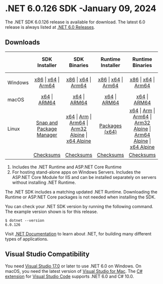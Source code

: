 # .NET 6.0.126 SDK -January 09, 2024

The .NET SDK 6.0.126 release is available for download. The latest 6.0 release is always listed at [.NET 6.0 Releases](../README.md).

## Downloads

|           | SDK Installer                        | SDK Binaries                 | Runtime Installer                                        | Runtime Binaries                                 | ASP.NET Core Runtime           |Windows Desktop Runtime          |
| --------- | :------------------------------------------:     | :----------------------:                 | :---------------------------:                            | :-------------------------:                      | :-----------------:            | :-----------------:            |
| Windows   | [x86][dotnet-sdk-win-x86.exe] \| [x64][dotnet-sdk-win-x64.exe] \| [Arm64][dotnet-sdk-win-arm64.exe] | [x86][dotnet-sdk-win-x86.zip] \| [x64][dotnet-sdk-win-x64.zip] \|  [Arm64][dotnet-sdk-win-arm64.zip] | [x86][dotnet-runtime-win-x86.exe] \| [x64][dotnet-runtime-win-x64.exe] \| [Arm64][dotnet-runtime-win-arm64.exe] | [x86][dotnet-runtime-win-x86.zip] \| [x64][dotnet-runtime-win-x64.zip] \| [Arm64][dotnet-runtime-win-arm64.zip] | [x86][aspnetcore-runtime-win-x86.exe] \| [x64][aspnetcore-runtime-win-x64.exe] \|; [Hosting Bundle][dotnet-hosting-win.exe] | [x86][windowsdesktop-runtime-win-x86.exe] \| [x64][windowsdesktop-runtime-win-x64.exe] \| [Arm64][windowsdesktop-runtime-win-arm64.exe] |
| macOS     | [x64][dotnet-sdk-osx-x64.pkg] \| [ARM64][dotnet-sdk-osx-arm64.pkg] | [x64][dotnet-sdk-osx-x64.tar.gz] \| [ARM64][dotnet-sdk-osx-arm64.tar.gz]  | [x64][dotnet-runtime-osx-x64.pkg] \| [ARM64][dotnet-runtime-osx-arm64.pkg] | [x64][dotnet-runtime-osx-x64.tar.gz] \| [ARM64][dotnet-runtime-osx-arm64.tar.gz]| [x64][aspnetcore-runtime-osx-x64.tar.gz] \| [ARM64][aspnetcore-runtime-osx-arm64.tar.gz] | - |
| Linux     |  [Snap and Package Manager](../install-linux.md)  | [x64][dotnet-sdk-linux-x64.tar.gz] \| [Arm][dotnet-sdk-linux-arm.tar.gz]  \| [Arm64][dotnet-sdk-linux-arm64.tar.gz] \| [Arm32 Alpine][dotnet-sdk-linux-musl-arm.tar.gz]  \| [x64 Alpine][dotnet-sdk-linux-musl-x64.tar.gz] | [Packages (x64)][linux-packages] | [x64][dotnet-runtime-linux-x64.tar.gz] \| [Arm][dotnet-runtime-linux-arm.tar.gz] \| [Arm64][dotnet-runtime-linux-arm64.tar.gz] \| [Arm32 Alpine][dotnet-runtime-linux-musl-arm.tar.gz] \| [Arm64 Alpine][dotnet-runtime-linux-musl-arm64.tar.gz] \| [x64 Alpine][dotnet-runtime-linux-musl-x64.tar.gz]  | [x64][aspnetcore-runtime-linux-x64.tar.gz]  \| [Arm][aspnetcore-runtime-linux-arm.tar.gz] \| [Arm64][aspnetcore-runtime-linux-arm64.tar.gz] \| [x64 Alpine][aspnetcore-runtime-linux-musl-x64.tar.gz] | - |
|  | [Checksums][checksums-sdk]                             | [Checksums][checksums-sdk]                                      | [Checksums][checksums-runtime]                             | [Checksums][checksums-runtime]  | [Checksums][checksums-runtime]  | [Checksums][checksums-runtime] |

1. Includes the .NET Runtime and ASP.NET Core Runtime
2. For hosting stand-alone apps on Windows Servers. Includes the ASP.NET Core Module for IIS and can be installed separately on servers without installing .NET Runtime.

The .NET SDK includes a matching updated .NET Runtime. Downloading the Runtime or ASP.NET Core packages is not needed when installing the SDK.

You can check your .NET SDK version by running the following command. The example version shown is for this release.

```console
$ dotnet --version
6.0.126
```

Visit [.NET Documentation](https://learn.microsoft.com/dotnet/core/) to learn about .NET, for building many different types of applications.

## Visual Studio Compatibility

You need [Visual Studio 17.0](https://visualstudio.microsoft.com) or later to use .NET 6.0 on Windows. On macOS, you need the latest version of [Visual Studio for Mac](https://visualstudio.microsoft.com/vs/mac/). The [C# extension](https://code.visualstudio.com/docs/languages/dotnet) for [Visual Studio Code](https://code.visualstudio.com/) supports .NET 6.0 and C# 10.0.

[checksums-runtime]: https://builds.dotnet.microsoft.com/dotnet/checksums/6.0.26-sha.txt
[checksums-sdk]: https://builds.dotnet.microsoft.com/dotnet/checksums/6.0.26-sha.txt

[linux-packages]: ../install-linux.md

[//]: # ( Runtime 6.0.26)
[dotnet-runtime-linux-arm.tar.gz]: https://download.visualstudio.microsoft.com/download/pr/c6398027-c209-42e3-900c-22b4f32d2cde/437e26f725761e4cf50b8ceba8a7a454/dotnet-runtime-6.0.26-linux-arm.tar.gz
[dotnet-runtime-linux-arm64.tar.gz]: https://download.visualstudio.microsoft.com/download/pr/226d8ab0-8daf-47b1-80cb-a9b68badb28b/a4425bebee91775ce41a50aca80e09c1/dotnet-runtime-6.0.26-linux-arm64.tar.gz
[dotnet-runtime-linux-musl-arm.tar.gz]: https://download.visualstudio.microsoft.com/download/pr/80749fa2-4c42-4b7a-82d3-f02df3215bdc/f93db5b5ab7b5919b22a3010ad38104d/dotnet-runtime-6.0.26-linux-musl-arm.tar.gz
[dotnet-runtime-linux-musl-arm64.tar.gz]: https://download.visualstudio.microsoft.com/download/pr/ad122bf5-aa69-46db-9ecd-33cdc2cfde39/418cb2e7c2b6ab619c06bd757321651e/dotnet-runtime-6.0.26-linux-musl-arm64.tar.gz
[dotnet-runtime-linux-musl-x64.tar.gz]: https://download.visualstudio.microsoft.com/download/pr/43ab2539-eb8a-477c-b97f-6b4eac1b4dc4/b0f10fdaca435d6f3d7fdb11cb499d03/dotnet-runtime-6.0.26-linux-musl-x64.tar.gz
[dotnet-runtime-linux-x64.tar.gz]: https://download.visualstudio.microsoft.com/download/pr/1873e7f3-aa12-4189-8d6d-db0fb859211e/b36e8f8a6ceb63bc3cfac875c7bb63d0/dotnet-runtime-6.0.26-linux-x64.tar.gz
[dotnet-runtime-osx-arm64.pkg]: https://download.visualstudio.microsoft.com/download/pr/359b63fb-ccc4-424e-8b66-c55a38b26282/f5e656f57fbfdc5dd3eba07cfcc3184a/dotnet-runtime-6.0.26-osx-arm64.pkg
[dotnet-runtime-osx-arm64.tar.gz]: https://download.visualstudio.microsoft.com/download/pr/d76c6416-5a6d-42c0-99b0-a4bb0021426b/84ef0457a893dbf0d565a532fa9dd805/dotnet-runtime-6.0.26-osx-arm64.tar.gz
[dotnet-runtime-osx-x64.pkg]: https://download.visualstudio.microsoft.com/download/pr/c702eda6-452f-47a6-bf78-1894c0af34dd/6f3585ce50b92e812aed66f27c95f310/dotnet-runtime-6.0.26-osx-x64.pkg
[dotnet-runtime-osx-x64.tar.gz]: https://download.visualstudio.microsoft.com/download/pr/51703c07-2cf0-415f-abbd-5d4bf2ffd56a/fc952db2ecb119fa2d58828d1046f974/dotnet-runtime-6.0.26-osx-x64.tar.gz
[dotnet-runtime-win-arm64.exe]: https://download.visualstudio.microsoft.com/download/pr/a919d290-d7b9-495a-8b89-9826735ed2c3/47f467fc4e46200553392532cd869acc/dotnet-runtime-6.0.26-win-arm64.exe
[dotnet-runtime-win-arm64.zip]: https://download.visualstudio.microsoft.com/download/pr/3c3aeda5-33aa-4df6-ab78-936aa2d721de/3a3f7b22402dfa03634aa757d4b1714f/dotnet-runtime-6.0.26-win-arm64.zip
[dotnet-runtime-win-x64.exe]: https://download.visualstudio.microsoft.com/download/pr/7d3cdd04-9db8-41db-bc86-4af63f9edd4a/8899ff776eed41b3f5376bfc09913c36/dotnet-runtime-6.0.26-win-x64.exe
[dotnet-runtime-win-x64.zip]: https://download.visualstudio.microsoft.com/download/pr/62025cf7-35ad-4be2-a3dd-fc865f038c65/bfa6ccaa29f57797ca518c7110624209/dotnet-runtime-6.0.26-win-x64.zip
[dotnet-runtime-win-x86.exe]: https://download.visualstudio.microsoft.com/download/pr/b9e43719-f3ce-4b04-9012-db2761d86407/a726c1eac3b8c2086a067406dae91bfa/dotnet-runtime-6.0.26-win-x86.exe
[dotnet-runtime-win-x86.zip]: https://download.visualstudio.microsoft.com/download/pr/db577d7b-2b22-482e-a1ba-b9b3e0ea92ca/186b7a3bbf919b3449bf31e2cc35e000/dotnet-runtime-6.0.26-win-x86.zip

[//]: # ( WindowsDesktop 6.0.26)
[windowsdesktop-runtime-win-arm64.exe]: https://download.visualstudio.microsoft.com/download/pr/1f071ba6-9c5d-4b94-9c77-b21b626daa98/947231a2e1151ddc7dfd4ed50a8815a8/windowsdesktop-runtime-6.0.26-win-arm64.exe
[windowsdesktop-runtime-win-x64.exe]: https://download.visualstudio.microsoft.com/download/pr/3136e217-e5b7-4899-9b7e-aa52ecb8b108/d74134edaa75e3300f8692660b9fb7b5/windowsdesktop-runtime-6.0.26-win-x64.exe
[windowsdesktop-runtime-win-x86.exe]: https://download.visualstudio.microsoft.com/download/pr/d6835aa3-6ec4-47ec-a5a5-9052ed310e4f/c1171996e95717bf532475f4546e479c/windowsdesktop-runtime-6.0.26-win-x86.exe

[//]: # ( ASP 6.0.26)
[aspnetcore-runtime-linux-arm.tar.gz]: https://download.visualstudio.microsoft.com/download/pr/c1d42ac0-cd0c-4188-b260-1667a7443534/f0d1a0b4b88432f1c8d31b467d8548f0/aspnetcore-runtime-6.0.26-linux-arm.tar.gz
[aspnetcore-runtime-linux-arm64.tar.gz]: https://download.visualstudio.microsoft.com/download/pr/cfc40e77-a6de-481f-812d-6867289e2d8b/eeedeebccc412fd01110d8b59050754d/aspnetcore-runtime-6.0.26-linux-arm64.tar.gz
[aspnetcore-runtime-linux-musl-x64.tar.gz]: https://download.visualstudio.microsoft.com/download/pr/2611b613-ca44-465d-8ca6-8a8b1dbea477/e277ab58a0c26bb2ac7fa3df4505a810/aspnetcore-runtime-6.0.26-linux-musl-x64.tar.gz
[aspnetcore-runtime-linux-x64.tar.gz]: https://download.visualstudio.microsoft.com/download/pr/b63daa46-51f4-480e-ad03-ef2c5a6a2885/ae059763456991305109bf98b3a67640/aspnetcore-runtime-6.0.26-linux-x64.tar.gz
[aspnetcore-runtime-osx-arm64.tar.gz]: https://download.visualstudio.microsoft.com/download/pr/e5181497-c33a-4341-a5a6-57eb21f39d33/85b574ef2b884f084b604d1869d72c02/aspnetcore-runtime-6.0.26-osx-arm64.tar.gz
[aspnetcore-runtime-osx-x64.tar.gz]: https://download.visualstudio.microsoft.com/download/pr/19e27b0b-cd99-4b84-bc7a-05eda52bd77f/a85cbbb13b629b75b2026bb8c6238e6e/aspnetcore-runtime-6.0.26-osx-x64.tar.gz
[aspnetcore-runtime-win-x64.exe]: https://download.visualstudio.microsoft.com/download/pr/504867be-8cc2-4982-a4a6-5d3596835347/1868f16e22e6c13795d397fead4b9545/aspnetcore-runtime-6.0.26-win-x64.exe
[aspnetcore-runtime-win-x86.exe]: https://download.visualstudio.microsoft.com/download/pr/a9326bbe-0d19-4980-af79-58095f22e956/fade24808fb03539ace50016367f3350/aspnetcore-runtime-6.0.26-win-x86.exe
[dotnet-hosting-win.exe]: https://download.visualstudio.microsoft.com/download/pr/16e13e4d-a240-4102-a460-3f4448afe1c3/3d832f15255d62bee8bc86fed40084ef/dotnet-hosting-6.0.26-win.exe

[//]: # ( SDK 6.0.126)
[dotnet-sdk-linux-arm.tar.gz]: https://download.visualstudio.microsoft.com/download/pr/d74e7bf9-f002-404b-848e-a438065f31f8/5e277205846ef475b6bbbbfbafc888ac/dotnet-sdk-6.0.126-linux-arm.tar.gz
[dotnet-sdk-linux-arm64.tar.gz]: https://download.visualstudio.microsoft.com/download/pr/d62f36d9-653e-46cf-af60-5812c9dc1457/d126e23809aa5ce5a5e2273d2530ac76/dotnet-sdk-6.0.126-linux-arm64.tar.gz
[dotnet-sdk-linux-musl-arm.tar.gz]: https://download.visualstudio.microsoft.com/download/pr/74112a71-8789-4e91-b368-1b029eaf1eb7/668348c3585a72519a719b45c10d427d/dotnet-sdk-6.0.126-linux-musl-arm.tar.gz
[dotnet-sdk-linux-musl-x64.tar.gz]: https://download.visualstudio.microsoft.com/download/pr/99d9a249-0852-44b3-8c55-ad8594550204/70b7608da1308f5f3e68588950d1e280/dotnet-sdk-6.0.126-linux-musl-x64.tar.gz
[dotnet-sdk-linux-x64.tar.gz]: https://download.visualstudio.microsoft.com/download/pr/6ae7ae8c-4b8c-4c14-a538-6fc1581bae21/6131cd4a56f9dcc8debfc1b7685e7e6f/dotnet-sdk-6.0.126-linux-x64.tar.gz
[dotnet-sdk-osx-arm64.pkg]: https://download.visualstudio.microsoft.com/download/pr/1bfd8adc-359a-4fb0-b2d1-0cad866b4ea3/04cb083ce577a7ba60b8c46b6d25a72a/dotnet-sdk-6.0.126-osx-arm64.pkg
[dotnet-sdk-osx-arm64.tar.gz]: https://download.visualstudio.microsoft.com/download/pr/703126f9-c700-410f-b503-87b8e42addbd/db5d84f143664a118f6422c94bb7190d/dotnet-sdk-6.0.126-osx-arm64.tar.gz
[dotnet-sdk-osx-x64.pkg]: https://download.visualstudio.microsoft.com/download/pr/78c26090-4635-47f2-9c52-c93d90d6f001/717d122b7b32caadee05e4a61fd1cd53/dotnet-sdk-6.0.126-osx-x64.pkg
[dotnet-sdk-osx-x64.tar.gz]: https://download.visualstudio.microsoft.com/download/pr/3c0ea002-0c66-4444-bf59-5379e332f760/7f21a673d58f49d65ee607da6beb2c7a/dotnet-sdk-6.0.126-osx-x64.tar.gz
[dotnet-sdk-win-arm64.exe]: https://download.visualstudio.microsoft.com/download/pr/f59c9a5f-9121-49e5-8613-c1ff8aa16e73/2af75a707f101d6d3de5db40774fa33d/dotnet-sdk-6.0.126-win-arm64.exe
[dotnet-sdk-win-arm64.zip]: https://download.visualstudio.microsoft.com/download/pr/74e963e9-b023-46b9-acb0-8be631c3be6a/3bf5f6df578b709e3e721babdcb37590/dotnet-sdk-6.0.126-win-arm64.zip
[dotnet-sdk-win-x64.exe]: https://download.visualstudio.microsoft.com/download/pr/64e35612-409c-4e05-95b4-50e797e190f8/363e40a749e87bd3903fce20a6377044/dotnet-sdk-6.0.126-win-x64.exe
[dotnet-sdk-win-x64.zip]: https://download.visualstudio.microsoft.com/download/pr/8a3f82d3-5fd0-4790-8da8-d92df3aa68a7/cdf49adb6a5cd5da6c736f2abe23d100/dotnet-sdk-6.0.126-win-x64.zip
[dotnet-sdk-win-x86.exe]: https://download.visualstudio.microsoft.com/download/pr/3662d00e-59d6-4893-97a4-f9d31999b045/dd4292f54a9f17aa81f2bd5ffc7c5462/dotnet-sdk-6.0.126-win-x86.exe
[dotnet-sdk-win-x86.zip]: https://download.visualstudio.microsoft.com/download/pr/e7cf07c7-296b-4aee-9fa3-ec8260d54d3b/3bc936827c58443b60fb6a7c019d68c3/dotnet-sdk-6.0.126-win-x86.zip
